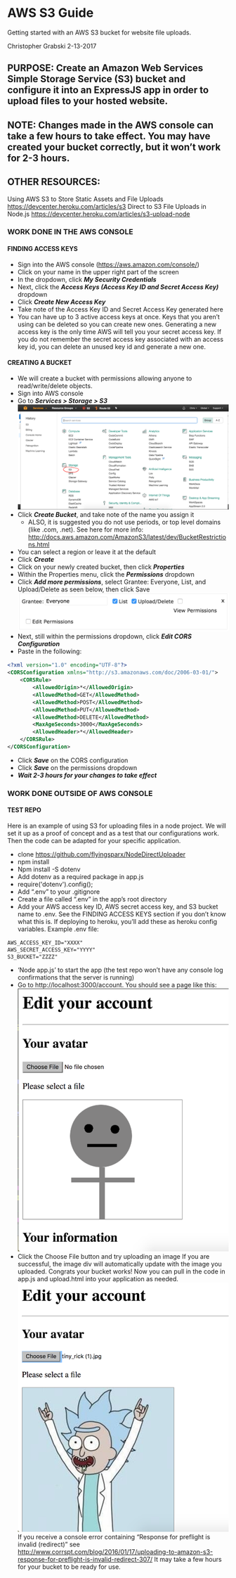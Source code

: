 # AWS S3 Guide
Getting started with an AWS S3 bucket for website file uploads.

Christopher Grabski
2-13-2017

## PURPOSE: Create an Amazon Web Services Simple Storage Service (S3) bucket and configure it into an ExpressJS app in order to upload files to your hosted website.

## NOTE: Changes made in the AWS console can take a few hours to take effect. You may have created your bucket correctly, but it won’t work for 2-3 hours.

## OTHER RESOURCES:
Using AWS S3 to Store Static Assets and File Uploads
https://devcenter.heroku.com/articles/s3
Direct to S3 File Uploads in Node.js
https://devcenter.heroku.com/articles/s3-upload-node



### WORK DONE IN THE AWS CONSOLE

#### FINDING ACCESS KEYS
  - Sign into the AWS console (https://aws.amazon.com/console/)
  - Click on your name in the upper right part of the screen
  - In the dropdown, click ***My Security Credentials***
  - Next, click the ***Access Keys (Access Key ID and Secret Access Key)*** dropdown
  - Click ***Create New Access Key***
  - Take note of the Access Key ID and Secret Access Key generated here
  - You can have up to 3 active access keys at once. Keys that you aren’t using can be deleted so you can create new ones.      Generating a new access key is the only time AWS will tell you your secret access key. If you do not remember the secret access key associated with an access key id, you can delete an unused key id and generate a new one.



#### CREATING A BUCKET
  - We will create a bucket with permissions allowing anyone to read/write/delete objects.
  - Sign into AWS console
  - Go to ***Services > Storage > S3***
![alt aws menu](images/aws_menu.png)
  - Click ***Create Bucket***, and take note of the name you assign it
    - ALSO, it is suggested you do not use periods, or top level domains (like .com, .net). See here for more info: http://docs.aws.amazon.com/AmazonS3/latest/dev/BucketRestrictions.html
  - You can select a region or leave it at the default
  - Click ***Create***
  - Click on your newly created bucket, then click ***Properties***
  - Within the Properties menu, click the ***Permissions*** dropdown
  - Click ***Add more permissions***, select Grantee: Everyone, List, and Upload/Delete as seen below, then click Save
![alt permissions](images/permissions.png)
  - Next, still within the permissions dropdown, click ***Edit CORS Configuration***
  - Paste in the following:
```xml
<?xml version="1.0" encoding="UTF-8"?>
<CORSConfiguration xmlns="http://s3.amazonaws.com/doc/2006-03-01/">
    <CORSRule>
        <AllowedOrigin>*</AllowedOrigin>
        <AllowedMethod>GET</AllowedMethod>
        <AllowedMethod>POST</AllowedMethod>
        <AllowedMethod>PUT</AllowedMethod>
        <AllowedMethod>DELETE</AllowedMethod>
        <MaxAgeSeconds>3000</MaxAgeSeconds>
        <AllowedHeader>*</AllowedHeader>
    </CORSRule>
</CORSConfiguration>
```
  - Click ***Save*** on the CORS configuration
  - Click ***Save*** on the permissions dropdown
  - ***Wait 2-3 hours for your changes to take effect***



### WORK DONE OUTSIDE OF AWS CONSOLE

#### TEST REPO
Here is an example of using S3 for uploading files in a node project. We will set it up as a proof of concept and as a test that our configurations work. Then the code can be adapted for your specific application.
  - clone https://github.com/flyingsparx/NodeDirectUploader
  - npm install
  - Npm install -S dotenv
  - Add dotenv as a required package in app.js
  - require('dotenv').config();
  - Add “.env” to your .gitignore
  - Create a file called “.env” in the app’s root directory
  - Add your AWS access key ID, AWS secret access key, and S3 bucket name to .env. See the FINDING ACCESS KEYS section if you don’t know what this is. If deploying to heroku, you’ll add these as heroku config variables. Example .env file:
```
AWS_ACCESS_KEY_ID="XXXX"
AWS_SECRET_ACCESS_KEY="YYYY"
S3_BUCKET="ZZZZ"
```

  - ‘Node app.js’ to start the app (the test repo won’t have any console log confirmations that the server is running)
  - Go to http://localhost:3000/account. You should see a page like this:
![alt avatar1](images/avatar1.png)
  - Click the Choose File button and try uploading an image
If you are successful, the image div will automatically update with the image you uploaded. Congrats your bucket works! Now you can pull in the code in app.js and upload.html into your application as needed.
![alt avatar2](images/avatar2.png)
If you receive a console error containing “Response for preflight is invalid (redirect)” see http://www.corrspt.com/blog/2016/01/17/uploading-to-amazon-s3-response-for-preflight-is-invalid-redirect-307/
It may take a few hours for your bucket to be ready for use.
